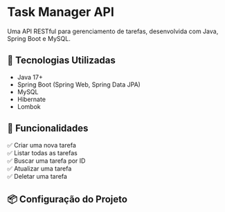 # Task Manager API

Uma API RESTful para gerenciamento de tarefas, desenvolvida com Java, Spring Boot e MySQL.

## 🚀 Tecnologias Utilizadas

* Java 17+
* Spring Boot (Spring Web, Spring Data JPA)
* MySQL
* Hibernate
* Lombok

## 📌 Funcionalidades

✅ Criar uma nova tarefa\
✅ Listar todas as tarefas\
✅ Buscar uma tarefa por ID\
✅ Atualizar uma tarefa\
✅ Deletar uma tarefa

## 📦 Configuração do Projeto
